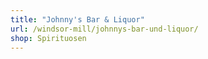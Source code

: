 ```yaml
---
title: "Johnny's Bar & Liquor"
url: /windsor-mill/johnnys-bar-und-liquor/
shop: Spirituosen
---
```

